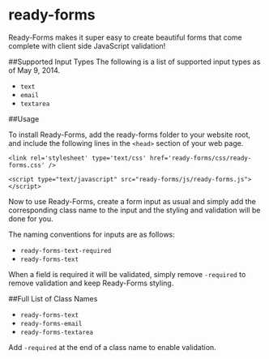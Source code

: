ready-forms
===========

Ready-Forms makes it super easy to create beautiful forms that come complete with client side JavaScript validation!

##Supported Input Types
The following is a list of supported input types as of May 9, 2014.

* `text`
* `email`
* `textarea`

##Usage

To install Ready-Forms, add the ready-forms folder to your website root, and include the following lines in the `<head>` section of your web page.

`<link rel='stylesheet' type='text/css' href='ready-forms/css/ready-forms.css' />`

`<script type="text/javascript" src="ready-forms/js/ready-forms.js"></script>`

Now to use Ready-Forms, create a form input as usual and simply add the corresponding class name to the input and the styling and validation will be done for you.

The naming conventions for inputs are as follows:

* `ready-forms-text-required`
* `ready-forms-text`

When a field is required it will be validated, simply remove `-required` to remove validation and keep Ready-Forms styling.

##Full List of Class Names

* `ready-forms-text`
* `ready-forms-email`
* `ready-forms-textarea`

Add `-required` at the end of a class name to enable validation. 
